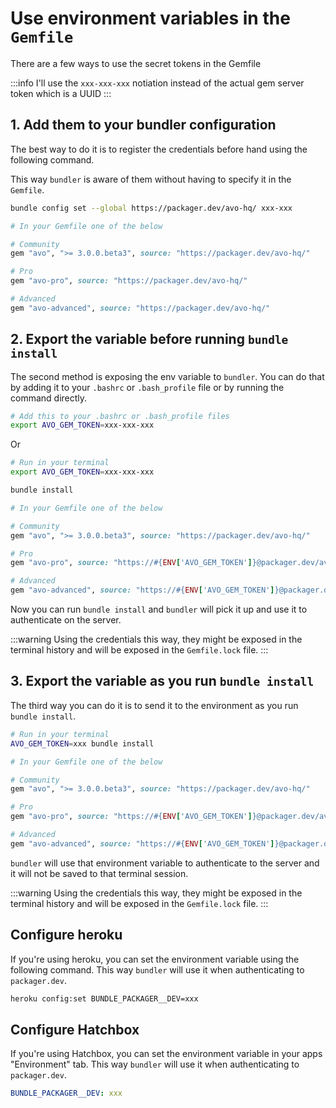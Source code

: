 # Use environment variables in the `Gemfile`

There are a few ways to use the secret tokens in the Gemfile

:::info
I'll use the `xxx-xxx-xxx` notiation instead of the actual gem server token which is a UUID
:::

## 1. Add them to your bundler configuration

The best way to do it is to register the credentials before hand using the following command.

This way `bundler` is aware of them without having to specify it in the `Gemfile`.

```bash
bundle config set --global https://packager.dev/avo-hq/ xxx-xxx
```

```ruby
# In your Gemfile one of the below

# Community
gem "avo", ">= 3.0.0.beta3", source: "https://packager.dev/avo-hq/"

# Pro
gem "avo-pro", source: "https://packager.dev/avo-hq/"

# Advanced
gem "avo-advanced", source: "https://packager.dev/avo-hq/"
```

## 2. Export the variable before running `bundle install`

The second method is exposing the env variable to `bundler`. You can do that by adding it to your `.bashrc` or `.bash_profile` file or by running the command directly.

```bash
# Add this to your .bashrc or .bash_profile files
export AVO_GEM_TOKEN=xxx-xxx-xxx
```

Or

```bash
# Run in your terminal
export AVO_GEM_TOKEN=xxx-xxx-xxx

bundle install
```

```ruby
# In your Gemfile one of the below

# Community
gem "avo", ">= 3.0.0.beta3", source: "https://packager.dev/avo-hq/"

# Pro
gem "avo-pro", source: "https://#{ENV['AVO_GEM_TOKEN']}@packager.dev/avo-hq/"

# Advanced
gem "avo-advanced", source: "https://#{ENV['AVO_GEM_TOKEN']}@packager.dev/avo-hq/"
```

Now you can run `bundle install` and `bundler` will pick it up and use it to authenticate on the server.

:::warning
Using the credentials this way, they might be exposed in the terminal history and will be exposed in the `Gemfile.lock` file.
:::

## 3. Export the variable as you run `bundle install`

The third way you can do it is to send it to the environment as you run `bundle install`.

```bash
# Run in your terminal
AVO_GEM_TOKEN=xxx bundle install
```

```ruby
# In your Gemfile one of the below

# Community
gem "avo", ">= 3.0.0.beta3", source: "https://packager.dev/avo-hq/"

# Pro
gem "avo-pro", source: "https://#{ENV['AVO_GEM_TOKEN']}@packager.dev/avo-hq/"

# Advanced
gem "avo-advanced", source: "https://#{ENV['AVO_GEM_TOKEN']}@packager.dev/avo-hq/"
```

`bundler` will use that environment variable to authenticate to the server and it will not be saved to that terminal session.

:::warning
Using the credentials this way, they might be exposed in the terminal history and will be exposed in the `Gemfile.lock` file.
:::

## Configure heroku

If you're using heroku, you can set the environment variable using the following command. This way `bundler` will use it when authenticating to `packager.dev`.

```bash
heroku config:set BUNDLE_PACKAGER__DEV=xxx
```

## Configure Hatchbox

If you're using Hatchbox, you can set the environment variable in your apps "Environment" tab. This way `bundler` will use it when authenticating to `packager.dev`.

```yaml
BUNDLE_PACKAGER__DEV: xxx
```
